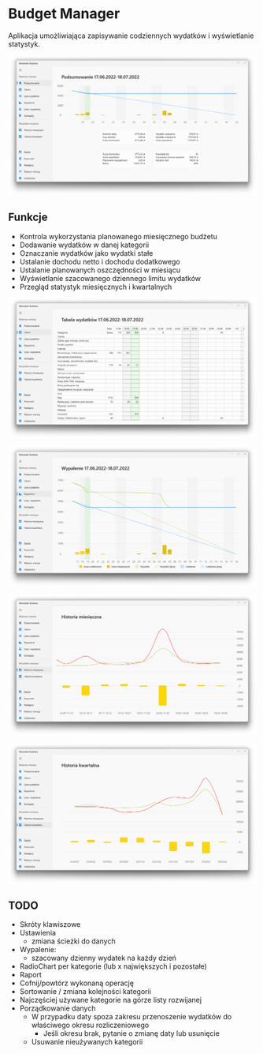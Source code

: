 # Budget Manager

Aplikacja umożliwiająca zapisywanie codziennych wydatków i wyświetlanie statystyk.

![menu główne](./doc/1.png)

## Funkcje

- Kontrola wykorzystania planowanego miesięcznego budżetu
- Dodawanie wydatków w danej kategorii
- Oznaczanie wydatków jako wydatki stałe
- Ustalanie dochodu netto i dochodu dodatkowego
- Ustalanie planowanych oszczędności w miesiącu
- Wyświetlanie szacowanego dziennego limitu wydatków
- Przegląd statystyk miesięcznych i kwartalnych

![tablica wydatków](./doc/2.png)

![wypalenie](./doc/3.png)

![historia miesięczna](./doc/4.png)

![historia kwartalna](./doc/5.png)

## TODO

- Skróty klawiszowe
- Ustawienia
  - zmiana ścieżki do danych
- Wypalenie:
  - szacowany dzienny wydatek na każdy dzień
- RadioChart per kategorie (lub x największych i pozostałe)
- Raport
- Cofnij/powtórz wykonaną operację
- Sortowanie / zmiana kolejności kategorii
- Najczęściej używane kategorie na górze listy rozwijanej
- Porządkowanie danych
  - W przypadku daty spoza zakresu przenoszenie wydatków do właściwego okresu rozliczeniowego
    - Jeśli okresu brak, pytanie o zmianę daty lub usunięcie
  - Usuwanie nieużywanych kategorii


